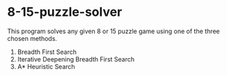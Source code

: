 # 8-15-puzzle-solver
This program solves any given 8 or 15 puzzle game using one of the three chosen methods. 
1) Breadth First Search
2) Iterative Deepening Breadth First Search 
3) A* Heuristic Search

